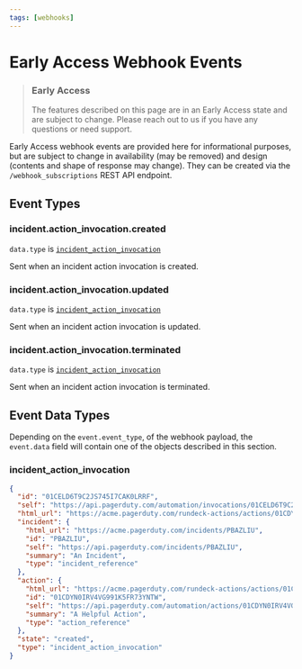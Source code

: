 ```yaml
---
tags: [webhooks]
---
```


# Early Access Webhook Events

<!-- theme: warning -->
> ### Early Access
>
> The features described on this page are in an Early Access state and are subject to change. Please reach out to
> us if you have any questions or need support.

Early Access webhook events are provided here for informational purposes, but are subject to change in availability
(may be removed) and design (contents and shape of response may change). They can be created via the
 `/webhook_subscriptions` REST API endpoint.

## Event Types

### incident.action_invocation.created

`data.type` is [`incident_action_invocation`](#incident_action_invocation)

Sent when an incident action invocation is created.

### incident.action_invocation.updated

`data.type` is [`incident_action_invocation`](#incident_action_invocation)

Sent when an incident action invocation is updated.

### incident.action_invocation.terminated

`data.type` is [`incident_action_invocation`](#incident_action_invocation)

Sent when an incident action invocation is terminated.

## Event Data Types

Depending on the `event.event_type`, of the webhook payload, the `event.data` field will contain one of the objects described in this section.

### incident_action_invocation

```json
{
  "id": "01CELD6T9C2JS745I7CAK0LRRF",
  "self": "https://api.pagerduty.com/automation/invocations/01CELD6T9C2JS745I7CAK0LRRF",
  "html_url": "https://acme.pagerduty.com/rundeck-actions/actions/01CDYN0IRV4VG991K5FR73YNTW/invocations/01CELD6T9C2JS745I7CAK0LRRF/report",
  "incident": {
    "html_url": "https://acme.pagerduty.com/incidents/PBAZLIU",
    "id": "PBAZLIU",
    "self": "https://api.pagerduty.com/incidents/PBAZLIU",
    "summary": "An Incident",
    "type": "incident_reference"
  },
  "action": {
    "html_url": "https://acme.pagerduty.com/rundeck-actions/actions/01CDYN0IRV4VG991K5FR73YNTW",
    "id": "01CDYN0IRV4VG991K5FR73YNTW",
    "self": "https://api.pagerduty.com/automation/actions/01CDYN0IRV4VG991K5FR73YNTW",
    "summary": "A Helpful Action",
    "type": "action_reference"
  },
  "state": "created",
  "type": "incident_action_invocation"
}
```
